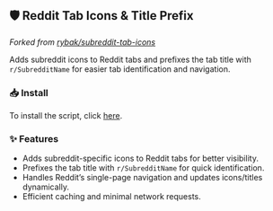 ## 🛡 Reddit Tab Icons & Title Prefix
*Forked from [rybak/subreddit-tab-icons](https://github.com/rybak/subreddit-tab-icons)*

Adds subreddit icons to Reddit tabs and prefixes the tab title with `r/SubredditName` for easier tab identification and navigation.

### **📥 Install**

To install the script, click [here](https://raw.githubusercontent.com/sinazadeh/userscripts/refs/heads/main/Reddit_Tab_Icons_Title_Prefix.user.js).

### **✨ Features**

- Adds subreddit-specific icons to Reddit tabs for better visibility.
- Prefixes the tab title with `r/SubredditName` for quick identification.
- Handles Reddit’s single-page navigation and updates icons/titles dynamically.
- Efficient caching and minimal network requests.